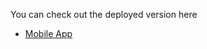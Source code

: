 

You can check out the deployed version here
- [Mobile App]("[https://scrimba.com/allcourses](https://dainty-taiyaki-abcd9f.netlify.app/)")

